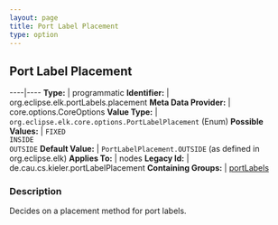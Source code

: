 ```yaml
---
layout: page
title: Port Label Placement
type: option
---
```

## Port Label Placement

----|----
**Type:** | programmatic
**Identifier:** | org.eclipse.elk.portLabels.placement
**Meta Data Provider:** | core.options.CoreOptions
**Value Type:** | `org.eclipse.elk.core.options.PortLabelPlacement` (Enum)
**Possible Values:** | `FIXED`<br>`INSIDE`<br>`OUTSIDE`
**Default Value:** | `PortLabelPlacement.OUTSIDE` (as defined in org.eclipse.elk)
**Applies To:** | nodes
**Legacy Id:** | de.cau.cs.kieler.portLabelPlacement
**Containing Groups:** | [portLabels](org-eclipse-elk-portLabels)

### Description

Decides on a placement method for port labels.
